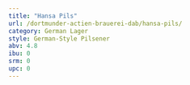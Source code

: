 ```yaml
---
title: "Hansa Pils"
url: /dortmunder-actien-brauerei-dab/hansa-pils/
category: German Lager
style: German-Style Pilsener
abv: 4.8
ibu: 0
srm: 0
upc: 0
---
```



